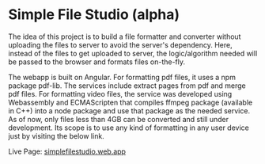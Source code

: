 # Simple File Studio (alpha)

The idea of this project is to build a file formatter and converter without uploading the files to server to avoid the server's dependency. Here, instead of the files to get uploaded to server, the logic/algorithm needed will be passed to the browser and formats files on-the-fly.

The webapp is built on Angular.
For formatting pdf files, it uses a npm package pdf-lib. The services include extract pages from pdf and merge pdf files.
For formatting video files, the service was developed using Webassembly and ECMAScripten that compiles ffmpeg package (available in C++) into a node package and use that package as the needed service. As of now, only files less than 4GB can be converted and still under development. Its scope is to use any kind of formatting in any user device just by visiting the below link.

Live Page:
[simplefilestudio.web.app](https://simplefilestudio.web.app/)
